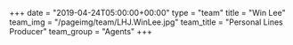 +++
date = "2019-04-24T05:00:00+00:00"
type = "team"
title = "Win Lee"
team_img = "/pageimg/team/LHJ.WinLee.jpg"
team_title = "Personal Lines Producer"
team_group = "Agents"
+++